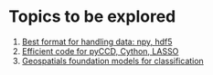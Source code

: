 # Topics to be explored

1. [Best format for handling data: npy, hdf5](HPC_IO.md)
2. [Efficient code for pyCCD, Cython, LASSO](pyccd_computation_time.md)
3. [Geospatials foundation models for classification](geospatial_foundation_models.md)
